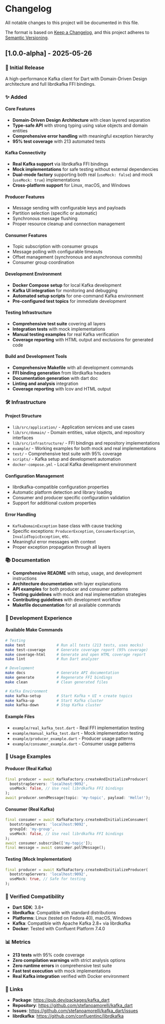 # Changelog

All notable changes to this project will be documented in this file.

The format is based on [Keep a Changelog](https://keepachangelog.com/en/1.0.0/),
and this project adheres to [Semantic Versioning](https://semver.org/spec/v2.0.0.html).

## [1.0.0-alpha] - 2025-05-26

### 🎉 Initial Release

A high-performance Kafka client for Dart with Domain-Driven Design architecture and full librdkafka FFI bindings.

### ✨ Added

#### Core Features
- **Domain-Driven Design Architecture** with clean layered separation
- **Type-safe API** with strong typing using value objects and domain entities
- **Comprehensive error handling** with meaningful exception hierarchy
- **95% test coverage** with 213 automated tests

#### Kafka Connectivity
- **Real Kafka support** via librdkafka FFI bindings
- **Mock implementations** for safe testing without external dependencies
- **Dual-mode factory** supporting both real (`useMock: false`) and mock (`useMock: true`) implementations
- **Cross-platform support** for Linux, macOS, and Windows

#### Producer Features
- Message sending with configurable keys and payloads
- Partition selection (specific or automatic)
- Synchronous message flushing
- Proper resource cleanup and connection management

#### Consumer Features
- Topic subscription with consumer groups
- Message polling with configurable timeouts
- Offset management (synchronous and asynchronous commits)
- Consumer group coordination

#### Development Environment
- **Docker Compose setup** for local Kafka development
- **Kafka UI integration** for monitoring and debugging
- **Automated setup scripts** for one-command Kafka environment
- **Pre-configured test topics** for immediate development

#### Testing Infrastructure
- **Comprehensive test suite** covering all layers
- **Integration tests** with mock implementations
- **Manual testing examples** for real Kafka verification
- **Coverage reporting** with HTML output and exclusions for generated code

#### Build and Development Tools
- **Comprehensive Makefile** with all development commands
- **FFI binding generation** from librdkafka headers
- **Documentation generation** with dart doc
- **Linting and analysis** integration
- **Coverage reporting** with lcov and HTML output

### 🛠️ Infrastructure

#### Project Structure
- `lib/src/application/` - Application services and use cases
- `lib/src/domain/` - Domain entities, value objects, and repository interfaces
- `lib/src/infrastructure/` - FFI bindings and repository implementations
- `example/` - Working examples for both mock and real implementations
- `test/` - Comprehensive test suite with 95% coverage
- `scripts/` - Kafka setup and development automation
- `docker-compose.yml` - Local Kafka development environment

#### Configuration Management
- librdkafka-compatible configuration properties
- Automatic platform detection and library loading
- Consumer and producer specific configuration validation
- Support for additional custom properties

#### Error Handling
- `KafkaDomainException` base class with cause tracking
- Specific exceptions: `ProducerException`, `ConsumerException`, `InvalidTopicException`, etc.
- Meaningful error messages with context
- Proper exception propagation through all layers

### 📚 Documentation

- **Comprehensive README** with setup, usage, and development instructions
- **Architecture documentation** with layer explanations
- **API examples** for both producer and consumer patterns
- **Testing guidelines** with mock and real implementation strategies
- **Contributing guidelines** with development workflow
- **Makefile documentation** for all available commands

### 🔧 Development Experience

#### Available Make Commands
```bash
# Testing
make test              # Run all tests (213 tests, uses mocks)
make test-coverage     # Generate coverage report (95% coverage)
make coverage-html     # Generate and open HTML coverage report
make lint              # Run Dart analyzer

# Development
make docs              # Generate API documentation
make generate          # Regenerate FFI bindings
make clean             # Clean generated files

# Kafka Environment
make kafka-setup       # Start Kafka + UI + create topics
make kafka-up          # Start Kafka cluster
make kafka-down        # Stop Kafka cluster
```

#### Example Files
- `example/real_kafka_test.dart` - Real FFI implementation testing
- `example/manual_kafka_test.dart` - Mock implementation testing
- `example/producer_example.dart` - Producer usage patterns
- `example/consumer_example.dart` - Consumer usage patterns

### 🎯 Usage Examples

#### Producer (Real Kafka)
```dart
final producer = await KafkaFactory.createAndInitializeProducer(
  bootstrapServers: 'localhost:9092',
  useMock: false, // Use real librdkafka FFI bindings
);
await producer.sendMessage(topic: 'my-topic', payload: 'Hello!');
```

#### Consumer (Real Kafka)
```dart
final consumer = await KafkaFactory.createAndInitializeConsumer(
  bootstrapServers: 'localhost:9092',
  groupId: 'my-group',
  useMock: false, // Use real librdkafka FFI bindings
);
await consumer.subscribe(['my-topic']);
final message = await consumer.pollMessage();
```

#### Testing (Mock Implementation)
```dart
final producer = await KafkaFactory.createAndInitializeProducer(
  bootstrapServers: 'localhost:9092',
  useMock: true, // Safe for testing
);
```

### 🧪 Verified Compatibility

- **Dart SDK**: 3.8+
- **librdkafka**: Compatible with standard distributions
- **Platforms**: Linux (tested on Fedora 40), macOS, Windows
- **Kafka**: Compatible with Apache Kafka 2.8+ via librdkafka
- **Docker**: Tested with Confluent Platform 7.4.0

### 📊 Metrics

- **213 tests** with 95% code coverage
- **Zero compilation warnings** with strict analysis options
- **Zero runtime errors** in comprehensive test suite
- **Fast test execution** with mock implementations
- **Real Kafka integration** verified with Docker environment

### 🔗 Links

- **Package**: https://pub.dev/packages/kafka_dart  
- **Repository**: https://github.com/stefanoamorelli/kafka_dart
- **Issues**: https://github.com/stefanoamorelli/kafka_dart/issues
- **librdkafka**: https://github.com/confluentinc/librdkafka
